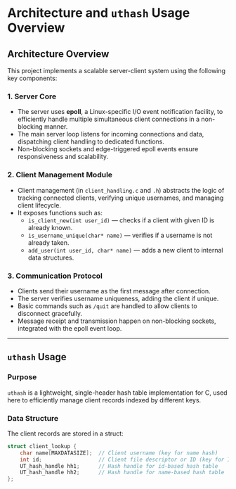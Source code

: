 # Architecture and `uthash` Usage Overview

## Architecture Overview

This project implements a scalable server-client system using the following key components:

### 1. Server Core

- The server uses **epoll**, a Linux-specific I/O event notification facility, to efficiently handle multiple simultaneous client connections in a non-blocking manner.
- The main server loop listens for incoming connections and data, dispatching client handling to dedicated functions.
- Non-blocking sockets and edge-triggered epoll events ensure responsiveness and scalability.

### 2. Client Management Module

- Client management (in `client_handling.c` and `.h`) abstracts the logic of tracking connected clients, verifying unique usernames, and managing client lifecycle.
- It exposes functions such as:
  - `is_client_new(int user_id)` — checks if a client with given ID is already known.
  - `is_username_unique(char* name)` — verifies if a username is not already taken.
  - `add_user(int user_id, char* name)` — adds a new client to internal data structures.

### 3. Communication Protocol

- Clients send their username as the first message after connection.
- The server verifies username uniqueness, adding the client if unique.
- Basic commands such as `/quit` are handled to allow clients to disconnect gracefully.
- Message receipt and transmission happen on non-blocking sockets, integrated with the epoll event loop.

---

## `uthash` Usage

### Purpose

`uthash` is a lightweight, single-header hash table implementation for C, used here to efficiently manage client records indexed by different keys.

### Data Structure

The client records are stored in a struct:

```c
struct client_lookup {
    char name[MAXDATASIZE];  // Client username (key for name hash)
    int id;                  // Client file descriptor or ID (key for ID hash)
    UT_hash_handle hh1;      // Hash handle for id-based hash table
    UT_hash_handle hh2;      // Hash handle for name-based hash table
};

